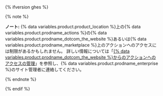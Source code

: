 {% ifversion ghes %}

{% note %}

**ノート:** {% data variables.product.product_location %}上の{% data variables.product.prodname_actions %}の{% data variables.product.prodname_dotcom_the_website %}あるいは{% data variables.product.prodname_marketplace %}上のアクションへのアクセスには制限があるかもしれません。 詳しい情報については「[{% data variables.product.prodname_dotcom_the_website %}からのアクションへのアクセスの管理](/enterprise/admin/github-actions/managing-access-to-actions-from-githubcom)」を参照し、{% data variables.product.prodname_enterprise %}のサイト管理者に連絡してください。

{% endnote %}

{% endif %}
